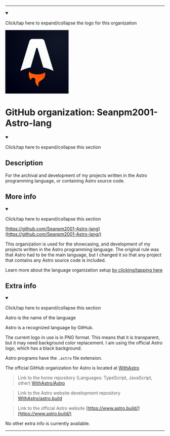 
***

<!--
<details><summary><p>Click/tap here to expand/collapse the unused square logo for this project</p></summary>

![Astro.jpeg failed to load. The file may be missing or corrupt. Check the file path for errors first.](/AdditionalInfo/2/Seanpm2001-Astro-lang/Astro.jpeg)

</details>
!-->

<!--
<details open><summary><p>Click/tap here to expand/collapse the full resolution (vector) logo for this project</p></summary>

![ failed to load. The file may be missing or corrupt. Check the file path for errors first.](/AdditionalInfo/2/Seanpm2001-AL-lang-lang/ML_logo.svg)

</details>

<details><summary><p>Click/tap here to expand/collapse the non-vector (raster) logo for this project</p></summary>
!-->

</details>

<details open><summary><p lang="en">Click/tap here to expand/collapse the logo for this organization</p></summary>

![AstroLogo.png failed to load. The file may be missing or corrupt. Check the file path for errors first.](/AdditionalInfo/2/Seanpm2001-Astro-lang/AstroLogo.png)

</details>

<!--
</details>
!-->

# GitHub organization: Seanpm2001-Astro-lang

<details open><summary><p lang="en">Click/tap here to expand/collapse this section</p></summary>

## Description

For the archival and development of my projects written in the Astro programming language, or containing Astro source code.

</details>

## More info

<details open><summary><p lang="en">Click/tap here to expand/collapse this section</p></summary>

[https://github.com/Seanpm2001-Astro-lang](https://github.com/Seanpm2001-Astro-lang/)

This organization is used for the showcasing, and development of my projects written in the Astro programming language. The original rule was that Astro had to be the main language, but I changed it so that any project that contains any Astro source code is included.

Learn more about the language organization setup [by clicking/tapping here](/AdditionalInfo/LanguageOrgs/README.md)

</details>

## Extra info

<details open><summary><p lang="en">Click/tap here to expand/collapse this section</p></summary>

Astro is the name of the language

Astro is a recognized language by GitHub.

The current logo in use is in PNG format. This means that it is transparent, but it may need background color replacement. I am using the official Astro logo, which has a black background.

Astro programs have the `.astro` file extension.

The official GitHub organization for Astro is located at [WithAstro](https://github.com/WithAstro/)

> Link to the home repository (Languages: TypeScript, JavaScript, other) [WithAstro/Astro](https://github.com/withastro/astro)

> Link to the Astro website development repository [WithAstro/astro.build](https://github.com/withastro/astro.build/)

> Link to the official Astro website [https://www.astro.build/](https://www.astro.build/)

<!-- I currently cannot figure out what file extension Astro programs use. !-->

<!-- The logo currently in use is in GIF format, but is not animated.!-->

<!--I don't know what Astro-lang stands for, in the sense of programming languages. !-->

No other extra info is currently available.

</details>

***

